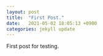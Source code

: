 ```yaml
---
layout: post
title:  "First Post."
date:   2021-05-02 18:05:13 +0900
categories: jekyll update
---
```


First post for testing.
